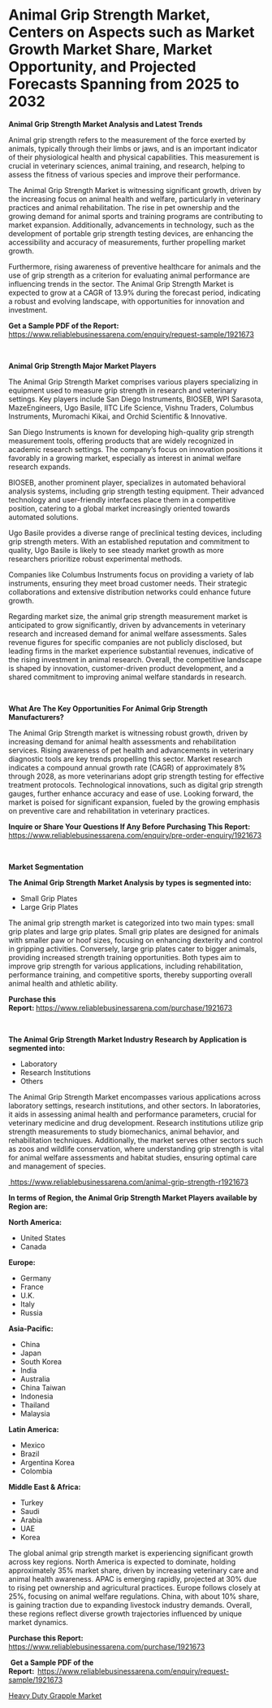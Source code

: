 <p><h1>Animal Grip Strength Market, Centers on Aspects such as Market Growth Market Share, Market Opportunity, and Projected Forecasts Spanning from 2025 to 2032</h1></p><p><strong>Animal Grip Strength Market Analysis and Latest Trends</strong></p>
<p><p>Animal grip strength refers to the measurement of the force exerted by animals, typically through their limbs or jaws, and is an important indicator of their physiological health and physical capabilities. This measurement is crucial in veterinary sciences, animal training, and research, helping to assess the fitness of various species and improve their performance.</p><p>The Animal Grip Strength Market is witnessing significant growth, driven by the increasing focus on animal health and welfare, particularly in veterinary practices and animal rehabilitation. The rise in pet ownership and the growing demand for animal sports and training programs are contributing to market expansion. Additionally, advancements in technology, such as the development of portable grip strength testing devices, are enhancing the accessibility and accuracy of measurements, further propelling market growth.</p><p>Furthermore, rising awareness of preventive healthcare for animals and the use of grip strength as a criterion for evaluating animal performance are influencing trends in the sector. The Animal Grip Strength Market is expected to grow at a CAGR of 13.9% during the forecast period, indicating a robust and evolving landscape, with opportunities for innovation and investment.</p></p>
<p><strong>Get a Sample PDF of the Report:&nbsp;</strong> <a href="https://www.reliablebusinessarena.com/enquiry/request-sample/1921673?utm_campaign=2262&utm_medium=2&utm_source=Github&utm_content=ia&utm_term=20022025&utm_id=animal-grip-strength">https://www.reliablebusinessarena.com/enquiry/request-sample/1921673</a></p>
<p>&nbsp;</p>
<p><strong>Animal Grip Strength Major Market Players</strong></p>
<p><p>The Animal Grip Strength Market comprises various players specializing in equipment used to measure grip strength in research and veterinary settings. Key players include San Diego Instruments, BIOSEB, WPI Sarasota, MazeEngineers, Ugo Basile, IITC Life Science, Vishnu Traders, Columbus Instruments, Muromachi Kikai, and Orchid Scientific & Innovative.</p><p>San Diego Instruments is known for developing high-quality grip strength measurement tools, offering products that are widely recognized in academic research settings. The company’s focus on innovation positions it favorably in a growing market, especially as interest in animal welfare research expands.</p><p>BIOSEB, another prominent player, specializes in automated behavioral analysis systems, including grip strength testing equipment. Their advanced technology and user-friendly interfaces place them in a competitive position, catering to a global market increasingly oriented towards automated solutions.</p><p>Ugo Basile provides a diverse range of preclinical testing devices, including grip strength meters. With an established reputation and commitment to quality, Ugo Basile is likely to see steady market growth as more researchers prioritize robust experimental methods.</p><p>Companies like Columbus Instruments focus on providing a variety of lab instruments, ensuring they meet broad customer needs. Their strategic collaborations and extensive distribution networks could enhance future growth.</p><p>Regarding market size, the animal grip strength measurement market is anticipated to grow significantly, driven by advancements in veterinary research and increased demand for animal welfare assessments. Sales revenue figures for specific companies are not publicly disclosed, but leading firms in the market experience substantial revenues, indicative of the rising investment in animal research. Overall, the competitive landscape is shaped by innovation, customer-driven product development, and a shared commitment to improving animal welfare standards in research.</p></p>
<p>&nbsp;</p>
<p><strong>What Are The Key Opportunities For Animal Grip Strength Manufacturers?</strong></p>
<p><p>The Animal Grip Strength market is witnessing robust growth, driven by increasing demand for animal health assessments and rehabilitation services. Rising awareness of pet health and advancements in veterinary diagnostic tools are key trends propelling this sector. Market research indicates a compound annual growth rate (CAGR) of approximately 8% through 2028, as more veterinarians adopt grip strength testing for effective treatment protocols. Technological innovations, such as digital grip strength gauges, further enhance accuracy and ease of use. Looking forward, the market is poised for significant expansion, fueled by the growing emphasis on preventive care and rehabilitation in veterinary practices.</p></p>
<p><strong>Inquire or Share Your Questions If Any Before Purchasing This Report:</strong> <a href="https://www.reliablebusinessarena.com/enquiry/pre-order-enquiry/1921673?utm_campaign=2262&utm_medium=2&utm_source=Github&utm_content=ia&utm_term=20022025&utm_id=animal-grip-strength">https://www.reliablebusinessarena.com/enquiry/pre-order-enquiry/1921673</a></p>
<p>&nbsp;</p>
<p><strong>Market Segmentation</strong></p>
<p><strong>The Animal Grip Strength Market Analysis by types is segmented into:</strong></p>
<p><ul><li>Small Grip Plates</li><li>Large Grip Plates</li></ul></p>
<p><p>The animal grip strength market is categorized into two main types: small grip plates and large grip plates. Small grip plates are designed for animals with smaller paw or hoof sizes, focusing on enhancing dexterity and control in gripping activities. Conversely, large grip plates cater to bigger animals, providing increased strength training opportunities. Both types aim to improve grip strength for various applications, including rehabilitation, performance training, and competitive sports, thereby supporting overall animal health and athletic ability.</p></p>
<p><strong>Purchase this Report:&nbsp;</strong><a href="https://www.reliablebusinessarena.com/purchase/1921673?utm_campaign=2262&utm_medium=2&utm_source=Github&utm_content=ia&utm_term=20022025&utm_id=animal-grip-strength">https://www.reliablebusinessarena.com/purchase/1921673</a></p>
<p>&nbsp;</p>
<p><strong>The Animal Grip Strength Market Industry Research by Application is segmented into:</strong></p>
<p><ul><li>Laboratory</li><li>Research Institutions</li><li>Others</li></ul></p>
<p><p>The Animal Grip Strength Market encompasses various applications across laboratory settings, research institutions, and other sectors. In laboratories, it aids in assessing animal health and performance parameters, crucial for veterinary medicine and drug development. Research institutions utilize grip strength measurements to study biomechanics, animal behavior, and rehabilitation techniques. Additionally, the market serves other sectors such as zoos and wildlife conservation, where understanding grip strength is vital for animal welfare assessments and habitat studies, ensuring optimal care and management of species.</p></p>
<p><a href="https://www.reliablebusinessarena.com/animal-grip-strength-r1921673?utm_campaign=2262&utm_medium=2&utm_source=Github&utm_content=ia&utm_term=20022025&utm_id=animal-grip-strength">&nbsp;https://www.reliablebusinessarena.com/animal-grip-strength-r1921673</a></p>
<p><strong>In terms of Region, the Animal Grip Strength Market Players available by Region are:</strong></p>
<p>
    <p> <strong> North America: </strong>
        <ul>
            <li>United States</li>
            <li>Canada</li>
        </ul>
        </p> 
    <p> <strong> Europe: </strong>
        <ul>
            <li>Germany</li>
            <li>France</li>
            <li>U.K.</li>
            <li>Italy</li>
            <li>Russia</li>
        </ul>
        </p> 
    <p> <strong> Asia-Pacific: </strong>
        <ul>
            <li>China</li>
            <li>Japan</li>
            <li>South Korea</li>
            <li>India</li>
            <li>Australia</li>
            <li>China Taiwan</li>
            <li>Indonesia</li>
            <li>Thailand</li>
            <li>Malaysia</li>
        </ul>
        </p> 
    <p> <strong> Latin America: </strong>
        <ul>
            <li>Mexico</li>
            <li>Brazil</li>
            <li>Argentina Korea</li>
            <li>Colombia</li>
        </ul>
        </p> 
    <p> <strong> Middle East & Africa: </strong>
        <ul>
            <li>Turkey</li>
            <li>Saudi</li>
            <li>Arabia</li>
            <li>UAE</li>
            <li>Korea</li>
        </ul>
    </p>
    </p>
<p><p>The global animal grip strength market is experiencing significant growth across key regions. North America is expected to dominate, holding approximately 35% market share, driven by increasing veterinary care and animal health awareness. APAC is emerging rapidly, projected at 30% due to rising pet ownership and agricultural practices. Europe follows closely at 25%, focusing on animal welfare regulations. China, with about 10% share, is gaining traction due to expanding livestock industry demands. Overall, these regions reflect diverse growth trajectories influenced by unique market dynamics.</p></p>
<p><strong>Purchase this Report: </strong><a href="https://www.reliablebusinessarena.com/purchase/1921673?utm_campaign=2262&utm_medium=2&utm_source=Github&utm_content=ia&utm_term=20022025&utm_id=animal-grip-strength">https://www.reliablebusinessarena.com/purchase/1921673</a></p>
<p>&nbsp;<strong>Get a Sample PDF of the Report:&nbsp;&nbsp;</strong><a href="https://www.reliablebusinessarena.com/enquiry/request-sample/1921673?utm_campaign=2262&utm_medium=2&utm_source=Github&utm_content=ia&utm_term=20022025&utm_id=animal-grip-strength">https://www.reliablebusinessarena.com/enquiry/request-sample/1921673</a></p>
<p><strong></strong></p>
<p><p><a href="https://github.com/leopardmicheal7019/Market-Research-Report-List-1/blob/main/heavy-duty-grapple-market.md?utm_campaign=2262&utm_medium=2&utm_source=Github&utm_content=ia&utm_term=20022025&utm_id=animal-grip-strength">Heavy Duty Grapple Market</a></p></p>